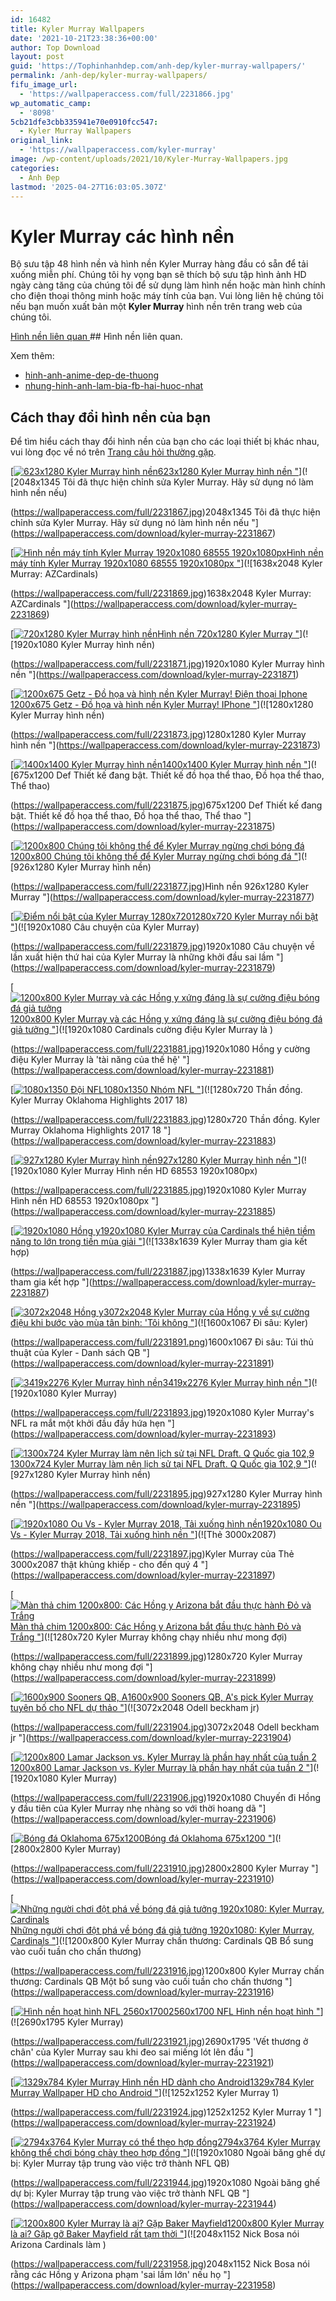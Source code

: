 ```yaml
---
id: 16482
title: Kyler Murray Wallpapers
date: '2021-10-21T23:38:36+00:00'
author: Top Download
layout: post
guid: 'https://Tophinhanhdep.com/anh-dep/kyler-murray-wallpapers/'
permalink: /anh-dep/kyler-murray-wallpapers/
fifu_image_url:
  - 'https://wallpaperaccess.com/full/2231866.jpg'
wp_automatic_camp:
  - '8098'
5cb21dfe3cbb335941e70e0910fcc547:
  - Kyler Murray Wallpapers
original_link:
  - 'https://wallpaperaccess.com/kyler-murray'
image: /wp-content/uploads/2021/10/Kyler-Murray-Wallpapers.jpg
categories:
  - Ảnh Đẹp
lastmod: '2025-04-27T16:03:05.307Z'
---
```

# Kyler Murray các hình nền

Bộ sưu tập 48 hình nền và hình nền Kyler Murray hàng đầu có sẵn để tải xuống miễn phí. Chúng tôi hy vọng bạn sẽ thích bộ sưu tập hình ảnh HD ngày càng tăng của chúng tôi để sử dụng làm hình nền hoặc màn hình chính cho điện thoại thông minh hoặc máy tính của bạn. Vui lòng liên hệ chúng tôi nếu bạn muốn xuất bản một **Kyler Murray** hình nền trên trang web của chúng tôi.

[Hình nền liên quan ](#related) ## Hình nền liên quan.

   
 Xem thêm:

   
- [hinh-anh-anime-dep-de-thuong](https://tophinhanhdep.com/anh-anime/hinh-anh-anime-dep-de-thuong/)
- [nhung-hinh-anh-lam-bia-fb-hai-huoc-nhat](https://tophinhanhdep.com/anh-bia/nhung-hinh-anh-lam-bia-fb-hai-huoc-nhat/)

## Cách thay đổi hình nền của bạn

Để tìm hiểu cách thay đổi hình nền của bạn cho các loại thiết bị khác nhau, vui lòng đọc về nó trên [Trang câu hỏi thường gặp](https://tophinhanhdep.com/faq/).

  
[[![623x1280 Kyler Murray hình nền](https://wallpaperaccess.com/full/2231866.jpg)623x1280 Kyler Murray hình nền "](https://wallpaperaccess.com/download/kyler-murray-2231866)](![2048x1345 Tôi đã thực hiện chỉnh sửa Kyler Murray.  Hãy sử dụng nó làm hình nền nếu)

(https://wallpaperaccess.com/full/2231867.jpg)2048x1345 Tôi đã thực hiện chỉnh sửa Kyler Murray. Hãy sử dụng nó làm hình nền nếu "](https://wallpaperaccess.com/download/kyler-murray-2231867)

[[![Hình nền máy tính Kyler Murray 1920x1080 68555 1920x1080px](https://wallpaperaccess.com/full/2231868.png)Hình nền máy tính Kyler Murray 1920x1080 68555 1920x1080px "](https://wallpaperaccess.com/download/kyler-murray-2231868)](![1638x2048 Kyler Murray: AZCardinals)

(https://wallpaperaccess.com/full/2231869.jpg)1638x2048 Kyler Murray: AZCardinals "](https://wallpaperaccess.com/download/kyler-murray-2231869)

[[![720x1280 Kyler Murray hình nền](https://wallpaperaccess.com/full/2231870.jpg)Hình nền 720x1280 Kyler Murray "](https://wallpaperaccess.com/download/kyler-murray-2231870)](![1920x1080 Kyler Murray hình nền)

(https://wallpaperaccess.com/full/2231871.jpg)1920x1080 Kyler Murray hình nền "](https://wallpaperaccess.com/download/kyler-murray-2231871)

[[![1200x675 Getz - Đồ họa và hình nền Kyler Murray!  Điện thoại Iphone](https://wallpaperaccess.com/full/2231872.jpg)1200x675 Getz - Đồ họa và hình nền Kyler Murray! IPhone "](https://wallpaperaccess.com/download/kyler-murray-2231872)](![1280x1280 Kyler Murray hình nền)

(https://wallpaperaccess.com/full/2231873.jpg)1280x1280 Kyler Murray hình nền "](https://wallpaperaccess.com/download/kyler-murray-2231873)

[[![1400x1400 Kyler Murray hình nền](https://wallpaperaccess.com/full/2231874.jpg)1400x1400 Kyler Murray hình nền "](https://wallpaperaccess.com/download/kyler-murray-2231874)](![675x1200 Def Thiết kế đang bật.  Thiết kế đồ họa thể thao, Đồ họa thể thao, Thể thao)

(https://wallpaperaccess.com/full/2231875.jpg)675x1200 Def Thiết kế đang bật. Thiết kế đồ họa thể thao, Đồ họa thể thao, Thể thao "](https://wallpaperaccess.com/download/kyler-murray-2231875)

[[![1200x800 Chúng tôi không thể để Kyler Murray ngừng chơi bóng đá](https://wallpaperaccess.com/full/2231876.jpg)1200x800 Chúng tôi không thể để Kyler Murray ngừng chơi bóng đá "](https://wallpaperaccess.com/download/kyler-murray-2231876)](![926x1280 Kyler Murray hình nền)

(https://wallpaperaccess.com/full/2231877.jpg)Hình nền 926x1280 Kyler Murray "](https://wallpaperaccess.com/download/kyler-murray-2231877)

[[![Điểm nổi bật của Kyler Murray 1280x720](https://wallpaperaccess.com/full/2231878.jpg)1280x720 Kyler Murray nổi bật "](https://wallpaperaccess.com/download/kyler-murray-2231878)](![1920x1080 Câu chuyện của Kyler Murray)

(https://wallpaperaccess.com/full/2231879.jpg)1920x1080 Câu chuyện về lần xuất hiện thứ hai của Kyler Murray là những khởi đầu sai lầm "](https://wallpaperaccess.com/download/kyler-murray-2231879)

[[![1200x800 Kyler Murray và các Hồng y xứng đáng là sự cường điệu bóng đá giả tưởng](https://wallpaperaccess.com/full/2231880.jpg)1200x800 Kyler Murray và các Hồng y xứng đáng là sự cường điệu bóng đá giả tưởng "](https://wallpaperaccess.com/download/kyler-murray-2231880)](![1920x1080 Cardinals cường điệu Kyler Murray là )

(https://wallpaperaccess.com/full/2231881.jpg)1920x1080 Hồng y cường điệu Kyler Murray là 'tài năng của thế hệ' "](https://wallpaperaccess.com/download/kyler-murray-2231881)

[[![1080x1350 Đội NFL](https://wallpaperaccess.com/full/2231882.jpg)1080x1350 Nhóm NFL "](https://wallpaperaccess.com/download/kyler-murray-2231882)](![1280x720 Thần đồng.  Kyler Murray Oklahoma Highlights 2017 18)

(https://wallpaperaccess.com/full/2231883.jpg)1280x720 Thần đồng. Kyler Murray Oklahoma Highlights 2017 18 "](https://wallpaperaccess.com/download/kyler-murray-2231883)

[[![927x1280 Kyler Murray hình nền](https://wallpaperaccess.com/full/2231884.jpg)927x1280 Kyler Murray hình nền "](https://wallpaperaccess.com/download/kyler-murray-2231884)](![1920x1080 Kyler Murray Hình nền HD 68553 1920x1080px)

(https://wallpaperaccess.com/full/2231885.jpg)1920x1080 Kyler Murray Hình nền HD 68553 1920x1080px "](https://wallpaperaccess.com/download/kyler-murray-2231885)

 [[![1920x1080 Hồng y](https://wallpaperaccess.com/full/2231886.jpg)1920x1080 Kyler Murray của Cardinals thể hiện tiềm năng to lớn trong tiền mùa giải "](https://wallpaperaccess.com/download/kyler-murray-2231886)](![1338x1639 Kyler Murray tham gia kết hợp)

(https://wallpaperaccess.com/full/2231887.jpg)1338x1639 Kyler Murray tham gia kết hợp "](https://wallpaperaccess.com/download/kyler-murray-2231887)

[[![3072x2048 Hồng y](https://wallpaperaccess.com/full/2231890.jpg)3072x2048 Kyler Murray của Hồng y về sự cường điệu khi bước vào mùa tân binh: 'Tôi không "](https://wallpaperaccess.com/download/kyler-murray-2231890)](![1600x1067 Đi sâu: Kyler)

(https://wallpaperaccess.com/full/2231891.png)1600x1067 Đi sâu: Túi thủ thuật của Kyler - Danh sách QB "](https://wallpaperaccess.com/download/kyler-murray-2231891)

[[![3419x2276 Kyler Murray hình nền](https://wallpaperaccess.com/full/2231892.jpg)3419x2276 Kyler Murray hình nền "](https://wallpaperaccess.com/download/kyler-murray-2231892)](![1920x1080 Kyler Murray)

(https://wallpaperaccess.com/full/2231893.jpg)1920x1080 Kyler Murray's NFL ra mắt một khởi đầu đầy hứa hẹn "](https://wallpaperaccess.com/download/kyler-murray-2231893)

[[![1300x724 Kyler Murray làm nên lịch sử tại NFL Draft.  Q Quốc gia 102,9](https://wallpaperaccess.com/full/2231894.jpg)1300x724 Kyler Murray làm nên lịch sử tại NFL Draft. Q Quốc gia 102,9 "](https://wallpaperaccess.com/download/kyler-murray-2231894)](![927x1280 Kyler Murray hình nền)

(https://wallpaperaccess.com/full/2231895.jpg)927x1280 Kyler Murray hình nền "](https://wallpaperaccess.com/download/kyler-murray-2231895)

[[![1920x1080 Ou Vs - Kyler Murray 2018, Tải xuống hình nền](https://wallpaperaccess.com/full/2231896.jpg)1920x1080 Ou Vs - Kyler Murray 2018, Tải xuống hình nền "](https://wallpaperaccess.com/download/kyler-murray-2231896)](![Thẻ 3000x2087)

(https://wallpaperaccess.com/full/2231897.jpg)Kyler Murray của Thẻ 3000x2087 thật khủng khiếp - cho đến quý 4 "](https://wallpaperaccess.com/download/kyler-murray-2231897)

[[![Màn thả chim 1200x800: Các Hồng y Arizona bắt đầu thực hành Đỏ và Trắng](https://wallpaperaccess.com/full/2231898.jpg)Màn thả chim 1200x800: Các Hồng y Arizona bắt đầu thực hành Đỏ và Trắng "](https://wallpaperaccess.com/download/kyler-murray-2231898)](![1280x720 Kyler Murray không chạy nhiều như mong đợi)

(https://wallpaperaccess.com/full/2231899.jpg)1280x720 Kyler Murray không chạy nhiều như mong đợi "](https://wallpaperaccess.com/download/kyler-murray-2231899)

[[![1600x900 Sooners QB, A](https://wallpaperaccess.com/full/2231900.jpg)1600x900 Sooners QB, A's pick Kyler Murray tuyên bố cho NFL dự thảo "](https://wallpaperaccess.com/download/kyler-murray-2231900)](![3072x2048 Odell beckham jr)

(https://wallpaperaccess.com/full/2231904.jpg)3072x2048 Odell beckham jr "](https://wallpaperaccess.com/download/kyler-murray-2231904)

[[![1200x800 Lamar Jackson vs. Kyler Murray là phần hay nhất của tuần 2](https://wallpaperaccess.com/full/1913928.jpg)1200x800 Lamar Jackson vs. Kyler Murray là phần hay nhất của tuần 2 "](https://wallpaperaccess.com/download/kyler-murray-1913928)](![1920x1080 Kyler Murray)

(https://wallpaperaccess.com/full/2231906.jpg)1920x1080 Chuyến đi Hồng y đầu tiên của Kyler Murray nhẹ nhàng so với thời hoang dã "](https://wallpaperaccess.com/download/kyler-murray-2231906)

[[![Bóng đá Oklahoma 675x1200](https://wallpaperaccess.com/full/1592788.jpg)Bóng đá Oklahoma 675x1200 "](https://wallpaperaccess.com/download/kyler-murray-1592788)](![2800x2800 Kyler Murray)

(https://wallpaperaccess.com/full/2231910.jpg)2800x2800 Kyler Murray "](https://wallpaperaccess.com/download/kyler-murray-2231910)

[[![Những người chơi đột phá về bóng đá giả tưởng 1920x1080: Kyler Murray, Cardinals](https://wallpaperaccess.com/full/2231914.jpg)Những người chơi đột phá về bóng đá giả tưởng 1920x1080: Kyler Murray, Cardinals "](https://wallpaperaccess.com/download/kyler-murray-2231914)](![1200x800 Kyler Murray chấn thương: Cardinals QB Bổ sung vào cuối tuần cho chấn thương)

(https://wallpaperaccess.com/full/2231916.jpg)1200x800 Kyler Murray chấn thương: Cardinals QB Một bổ sung vào cuối tuần cho chấn thương "](https://wallpaperaccess.com/download/kyler-murray-2231916)

[[![Hình nền hoạt hình NFL 2560x1700](https://wallpaperaccess.com/full/2231917.jpg)2560x1700 NFL Hình nền hoạt hình "](https://wallpaperaccess.com/download/kyler-murray-2231917)](![2690x1795 Kyler Murray)

(https://wallpaperaccess.com/full/2231921.jpg)2690x1795 'Vết thương ở chân' của Kyler Murray sau khi đeo sai miếng lót lên đầu "](https://wallpaperaccess.com/download/kyler-murray-2231921)

[[![1329x784 Kyler Murray Hình nền HD dành cho Android](https://wallpaperaccess.com/full/2231922.jpg)1329x784 Kyler Murray Wallpaper HD cho Android "](https://wallpaperaccess.com/download/kyler-murray-2231922)](![1252x1252 Kyler Murray 1)

(https://wallpaperaccess.com/full/2231924.jpg)1252x1252 Kyler Murray 1 "](https://wallpaperaccess.com/download/kyler-murray-2231924)

[[![2794x3764 Kyler Murray có thể theo hợp đồng](https://wallpaperaccess.com/full/2231940.jpg)2794x3764 Kyler Murray không thể chơi bóng chày theo hợp đồng "](https://wallpaperaccess.com/download/kyler-murray-2231940)](![1920x1080 Ngoài băng ghế dự bị: Kyler Murray tập trung vào việc trở thành NFL QB)

(https://wallpaperaccess.com/full/2231944.jpg)1920x1080 Ngoài băng ghế dự bị: Kyler Murray tập trung vào việc trở thành NFL QB "](https://wallpaperaccess.com/download/kyler-murray-2231944)

[[![1200x800 Kyler Murray là ai?  Gặp Baker Mayfield](https://wallpaperaccess.com/full/2231949.jpg)1200x800 Kyler Murray là ai? Gặp gỡ Baker Mayfield rất tạm thời "](https://wallpaperaccess.com/download/kyler-murray-2231949)](![2048x1152 Nick Bosa nói Arizona Cardinals làm )

(https://wallpaperaccess.com/full/2231958.jpg)2048x1152 Nick Bosa nói rằng các Hồng y Arizona phạm 'sai lầm lớn' nếu họ "](https://wallpaperaccess.com/download/kyler-murray-2231958)
